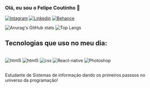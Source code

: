 ### Olá, eu sou o Felipe Coutinho 👋

[![Intagram](https://img.shields.io/badge/Instagram-E4405F?style=for-the-badge&logo=instagram&logoColor=white)](https://www.instagram.com/felipec_castilho/)
[![Linkedin](https://img.shields.io/badge/LinkedIn-0077B5?style=for-the-badge&logo=linkedin&logoColor=white)](https://www.linkedin.com/in/felipe-coutinho-141354243/)
[![Behance](https://img.shields.io/badge/Behance-0054F7?style=for-the-badge&logo=behance&logoColor=white)](https://www.behance.net/felipecoutinho10)


![Anurag's GitHub stats](https://github-readme-stats.vercel.app/api?username=FelCastilho&show_icons=true&theme=github_dark)
![Top Langs](https://github-readme-stats.vercel.app/api/top-langs/?username=FelCastilho&layout=compact&theme=github_dark)

## Tecnologias que uso no meu dia:

<div style = "display: inline_block"> <br/>
    <img  align="center" alt = "html5" src="https://img.shields.io/badge/HTML5-E34F26?style=for-the-badge&logo=html5&logoColor=white">
    <img  align="center" alt = "html5" src="https://img.shields.io/badge/JavaScript-F7DF1E?style=for-the-badge&logo=javascript&logoColor=black">
    <img  align="center" alt = "css" src="https://img.shields.io/badge/CSS3-1572B6?style=for-the-badge&logo=css3&logoColor=white">
    <img  align="center" alt = "React-native" src="https://img.shields.io/badge/React_Native-20232A?style=for-the-badge&logo=react&logoColor=61DAFB">
    <img  align="center" alt = "Photoshop" src="https://img.shields.io/badge/Adobe%20Photoshop-31A8FF?style=for-the-badge&logo=Adobe%20Photoshop&logoColor=black">
</div><br/>

Estudante de Sistemas de informação dando os primeiros passsos no universo da programação!

